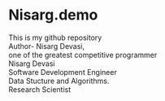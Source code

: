 # Nisarg.demo
This is my github repository
<br>
Author- Nisarg Devasi,
<br>
one of the greatest competitive programmer
<br>
Nisarg Devasi
<br>
Software Development Engineer
<br>
Data Stucture and Algorithms.
<br>
Research Scientist
